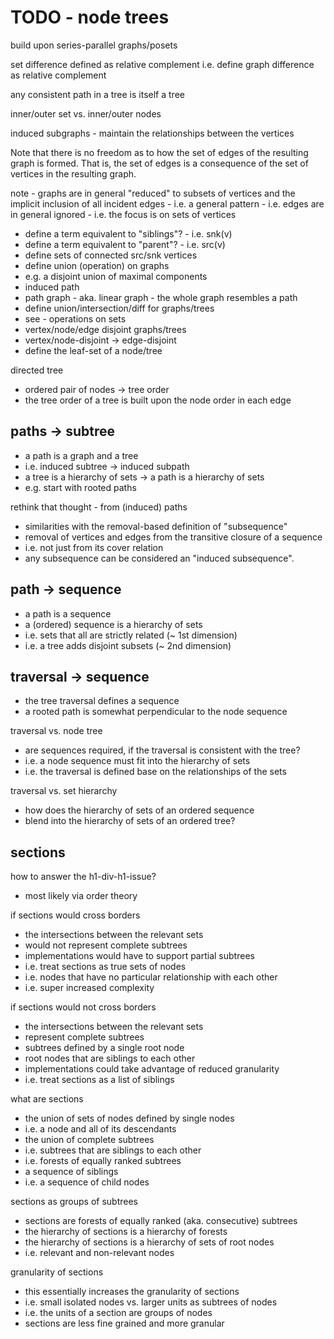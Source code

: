 
<!-- ======================================================================= -->
# TODO - node trees

build upon series-parallel graphs/posets

set difference defined as relative complement
i.e. define graph difference as relative complement

any consistent path in a tree is itself a tree

inner/outer set vs. inner/outer nodes

induced subgraphs -
maintain the relationships between the vertices

Note that there is no freedom as to how the set of edges of the resulting graph
is formed. That is, the set of edges is a consequence of the set of vertices in
the resulting graph.

note - graphs are in general "reduced" to subsets of vertices and the implicit
inclusion of all incident edges - i.e. a general pattern - i.e. edges are in
general ignored - i.e. the focus is on sets of vertices

* define a term equivalent to "siblings"? - i.e. snk(v)
* define a term equivalent to "parent"? - i.e. src(v)
* define sets of connected src/snk vertices
* define union (operation) on graphs
* e.g. a disjoint union of maximal components
* induced path
* path graph - aka. linear graph - the whole graph resembles a path
* define union/intersection/diff for graphs/trees
* see - operations on sets
* vertex/node/edge disjoint graphs/trees
* vertex/node-disjoint -> edge-disjoint
* define the leaf-set of a node/tree

directed tree

* ordered pair of nodes -> tree order
* the tree order of a tree is built upon the node order in each edge

<!-- ======================================================================= -->
## paths -> subtree

* a path is a graph and a tree
* i.e. induced subtree -> induced subpath
* a tree is a hierarchy of sets -> a path is a hierarchy of sets
* e.g. start with rooted paths

rethink that thought - from (induced) paths

* similarities with the removal-based definition of "subsequence"
* removal of vertices and edges from the transitive closure of a sequence
* i.e. not just from its cover relation
* any subsequence can be considered an "induced subsequence".

<!-- ======================================================================= -->
## path -> sequence

* a path is a sequence
* a (ordered) sequence is a hierarchy of sets
* i.e. sets that all are strictly related (~ 1st dimension)
* i.e. a tree adds disjoint subsets (~ 2nd dimension)

<!-- ======================================================================= -->
## traversal -> sequence

* the tree traversal defines a sequence
* a rooted path is somewhat perpendicular to the node sequence

traversal vs. node tree

* are sequences required, if the traversal is consistent with the tree?
* i.e. a node sequence must fit into the hierarchy of sets
* i.e. the traversal is defined base on the relationships of the sets

traversal vs. set hierarchy

* how does the hierarchy of sets of an ordered sequence
* blend into the hierarchy of sets of an ordered tree?

<!-- ======================================================================= -->
## sections

how to answer the h1-div-h1-issue?

* most likely via order theory

if sections would cross borders

* the intersections between the relevant sets
* would not represent complete subtrees
* implementations would have to support partial subtrees
* i.e. treat sections as true sets of nodes
* i.e. nodes that have no particular relationship with each other
* i.e. super increased complexity

if sections would not cross borders

* the intersections between the relevant sets
* represent complete subtrees
* subtrees defined by a single root node
* root nodes that are siblings to each other
* implementations could take advantage of reduced granularity
* i.e. treat sections as a list of siblings

what are sections

* the union of sets of nodes defined by single nodes
* i.e. a node and all of its descendants
* the union of complete subtrees
* i.e. subtrees that are siblings to each other
* i.e. forests of equally ranked subtrees
* a sequence of siblings
* i.e. a sequence of child nodes

sections as groups of subtrees

* sections are forests of equally ranked (aka. consecutive) subtrees
* the hierarchy of sections is a hierarchy of forests
* the hierarchy of sections is a hierarchy of sets of root nodes
* i.e. relevant and non-relevant nodes

granularity of sections

* this essentially increases the granularity of sections
* i.e. small isolated nodes vs. larger units as subtrees of nodes
* i.e. the units of a section are groups of nodes
* sections are less fine grained and more granular
